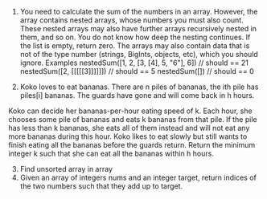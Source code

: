 1. You need to calculate the sum of the numbers in an array. However, the array contains nested arrays, whose numbers you must also count.  These nested arrays may also have further arrays recursively nested in them, and so on. You do not know how deep the nesting continues. If the list is empty, return zero.
    The arrays may also contain data that is not of the type number (strings, BigInts, objects, etc), which you should ignore.
    Examples
    nestedSum([1, 2, [3, [4], 5, "6"], 6]) // should == 21
    nestedSum([2, [[[[[3]]]]]]) // should == 5
    nestedSum([]) // should == 0

2. Koko loves to eat bananas. There are n piles of bananas, the ith pile has piles[i] bananas. The guards have gone and will come back in h hours.

Koko can decide her bananas-per-hour eating speed of k. Each hour, she chooses some pile of bananas and eats k bananas from that pile. If the pile has less than k bananas, she eats all of them instead and will not eat any more bananas during this hour.
Koko likes to eat slowly but still wants to finish eating all the bananas before the guards return.
Return the minimum integer k such that she can eat all the bananas within h hours.

3. Find unsorted array in array
4. Given an array of integers nums and an integer target, return indices of the two numbers such that they add up to target.